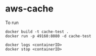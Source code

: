 # aws-cache
To run
```
docker build -t cache-test .
docker run -p 49160:8080 -d cache-test

docker logs <containerID>
docker stop <containerID>
```
